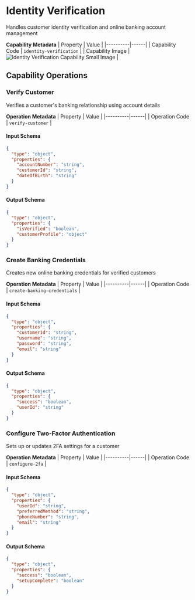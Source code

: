 # Identity Verification
Handles customer identity verification and online banking account management

**Capability Metadata**
| Property | Value |
|----------|------|
| Capability Code | `identity-verification` |
| Capability Image | ![Identity Verification Capability Small Image](./images/identity-verification_small.png) |

## Capability Operations

<a name="verify-customer"></a>
### Verify Customer
Verifies a customer's banking relationship using account details

**Operation Metadata**
| Property | Value |
|----------|------|
| Operation Code | `verify-customer` |

#### Input Schema
```json Verify Customer operation input schema
{
  "type": "object",
  "properties": {
    "accountNumber": "string",
    "customerId": "string",
    "dateOfBirth": "string"
  }
}
```

#### Output Schema
```json Verify Customer operation output schema
{
  "type": "object",
  "properties": {
    "isVerified": "boolean",
    "customerProfile": "object"
  }
}
```
<a name="create-banking-credentials"></a>
### Create Banking Credentials
Creates new online banking credentials for verified customers

**Operation Metadata**
| Property | Value |
|----------|------|
| Operation Code | `create-banking-credentials` |

#### Input Schema
```json Create Banking Credentials operation input schema
{
  "type": "object",
  "properties": {
    "customerId": "string",
    "username": "string",
    "password": "string",
    "email": "string"
  }
}
```

#### Output Schema
```json Create Banking Credentials operation output schema
{
  "type": "object",
  "properties": {
    "success": "boolean",
    "userId": "string"
  }
}
```
<a name="configure-2fa"></a>
### Configure Two-Factor Authentication
Sets up or updates 2FA settings for a customer

**Operation Metadata**
| Property | Value |
|----------|------|
| Operation Code | `configure-2fa` |

#### Input Schema
```json Configure Two-Factor Authentication operation input schema
{
  "type": "object",
  "properties": {
    "userId": "string",
    "preferredMethod": "string",
    "phoneNumber": "string",
    "email": "string"
  }
}
```

#### Output Schema
```json Configure Two-Factor Authentication operation output schema
{
  "type": "object",
  "properties": {
    "success": "boolean",
    "setupComplete": "boolean"
  }
}
```
